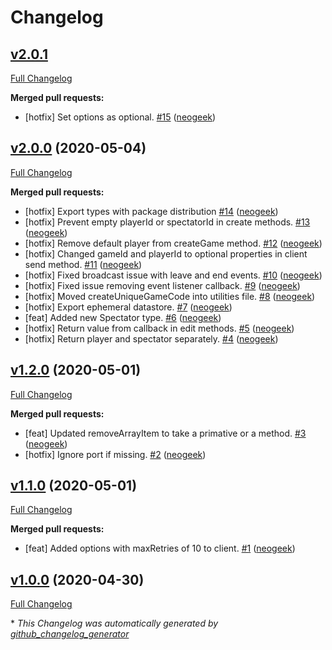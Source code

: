 # Changelog

## [v2.0.1](https://github.com/neogeek/websocket-game-lobby/tree/v2.0.1)

[Full Changelog](https://github.com/neogeek/websocket-game-lobby/compare/v2.0.0...v2.0.1)

**Merged pull requests:**

- \[hotfix\] Set options as optional. [\#15](https://github.com/neogeek/websocket-game-lobby/pull/15) ([neogeek](https://github.com/neogeek))

## [v2.0.0](https://github.com/neogeek/websocket-game-lobby/tree/v2.0.0) (2020-05-04)

[Full Changelog](https://github.com/neogeek/websocket-game-lobby/compare/v1.2.0...v2.0.0)

**Merged pull requests:**

- \[hotfix\] Export types with package distribution [\#14](https://github.com/neogeek/websocket-game-lobby/pull/14) ([neogeek](https://github.com/neogeek))
- \[hotfix\] Prevent empty playerId or spectatorId in create methods. [\#13](https://github.com/neogeek/websocket-game-lobby/pull/13) ([neogeek](https://github.com/neogeek))
- \[hotfix\] Remove default player from createGame method. [\#12](https://github.com/neogeek/websocket-game-lobby/pull/12) ([neogeek](https://github.com/neogeek))
- \[hotfix\] Changed gameId and playerId to optional properties in client send method. [\#11](https://github.com/neogeek/websocket-game-lobby/pull/11) ([neogeek](https://github.com/neogeek))
- \[hotfix\] Fixed broadcast issue with leave and end events. [\#10](https://github.com/neogeek/websocket-game-lobby/pull/10) ([neogeek](https://github.com/neogeek))
- \[hotfix\] Fixed issue removing event listener callback. [\#9](https://github.com/neogeek/websocket-game-lobby/pull/9) ([neogeek](https://github.com/neogeek))
- \[hotfix\] Moved createUniqueGameCode into utilities file. [\#8](https://github.com/neogeek/websocket-game-lobby/pull/8) ([neogeek](https://github.com/neogeek))
- \[hotfix\] Export ephemeral datastore. [\#7](https://github.com/neogeek/websocket-game-lobby/pull/7) ([neogeek](https://github.com/neogeek))
- \[feat\] Added new Spectator type. [\#6](https://github.com/neogeek/websocket-game-lobby/pull/6) ([neogeek](https://github.com/neogeek))
- \[hotfix\] Return value from callback in edit methods. [\#5](https://github.com/neogeek/websocket-game-lobby/pull/5) ([neogeek](https://github.com/neogeek))
- \[hotfix\] Return player and spectator separately. [\#4](https://github.com/neogeek/websocket-game-lobby/pull/4) ([neogeek](https://github.com/neogeek))

## [v1.2.0](https://github.com/neogeek/websocket-game-lobby/tree/v1.2.0) (2020-05-01)

[Full Changelog](https://github.com/neogeek/websocket-game-lobby/compare/v1.1.0...v1.2.0)

**Merged pull requests:**

- \[feat\] Updated removeArrayItem to take a primative or a method. [\#3](https://github.com/neogeek/websocket-game-lobby/pull/3) ([neogeek](https://github.com/neogeek))
- \[hotfix\] Ignore port if missing. [\#2](https://github.com/neogeek/websocket-game-lobby/pull/2) ([neogeek](https://github.com/neogeek))

## [v1.1.0](https://github.com/neogeek/websocket-game-lobby/tree/v1.1.0) (2020-05-01)

[Full Changelog](https://github.com/neogeek/websocket-game-lobby/compare/v1.0.0...v1.1.0)

**Merged pull requests:**

- \[feat\] Added options with maxRetries of 10 to client. [\#1](https://github.com/neogeek/websocket-game-lobby/pull/1) ([neogeek](https://github.com/neogeek))

## [v1.0.0](https://github.com/neogeek/websocket-game-lobby/tree/v1.0.0) (2020-04-30)

[Full Changelog](https://github.com/neogeek/websocket-game-lobby/compare/f73e9de74596f6b104070518118af3ba30ccba42...v1.0.0)



\* *This Changelog was automatically generated by [github_changelog_generator](https://github.com/github-changelog-generator/github-changelog-generator)*
